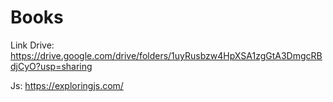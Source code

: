 # Books 

Link Drive: https://drive.google.com/drive/folders/1uyRusbzw4HpXSA1zgGtA3DmgcRBdjCyO?usp=sharing

Js: https://exploringjs.com/
